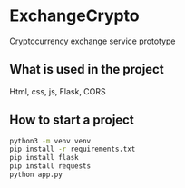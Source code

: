 # ExchangeCrypto
Cryptocurrency exchange service prototype
## What is used in the project
Html, css, js, Flask, CORS

## How to start a project
```bash
python3 -m venv venv
pip install -r requirements.txt
pip install flask
pip install requests
python app.py
```

